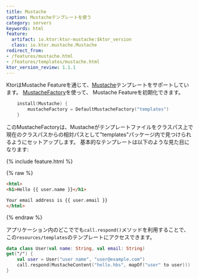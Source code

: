 ```yaml
---
title: Mustache
caption: Mustacheテンプレートを使う
category: servers
keywords: html
feature:
  artifact: io.ktor:ktor-mustache:$ktor_version
  class: io.ktor.mustache.Mustache
redirect_from:
- /features/mustache.html
- /features/templates/mustache.html
ktor_version_review: 1.1.1
---
```


KtorはMustache Featureを通じて、[Mustache](https://github.com/spullara/mustache.java)テンプレートをサポートしています。
[MustacheFactory](http://spullara.github.io/mustache/apidocs/com/github/mustachejava/MustacheFactory.html)を使って、
Mustache Featureを初期化できます。

```kotlin
    install(Mustache) {
        mustacheFactory = DefaultMustacheFactory("templates")
    }
```

このMustacheFactoryは、Mustacheがテンプレートファイルをクラスパス上で現在のクラスパスからの相対パスとして"templates"パッケージ内で見つけられるようにセットアップします。
基本的なテンプレートは以下のような見た目になります:

{% include feature.html %}

{% raw %}
```html
<html>
<h1>Hello {{ user.name }}</h1>

Your email address is {{ user.email }}
</html>
```
{% endraw %}

アプリケーション内のどこででも`call.respond()`メソッドを利用することで、この`resources/templates`のテンプレートにアクセスできます。

```kotlin
data class User(val name: String, val email: String)
get("/") {
    val user = User("user name", "user@example.com")
    call.respond(MustacheContent("hello.hbs", mapOf("user" to user)))
}
```
